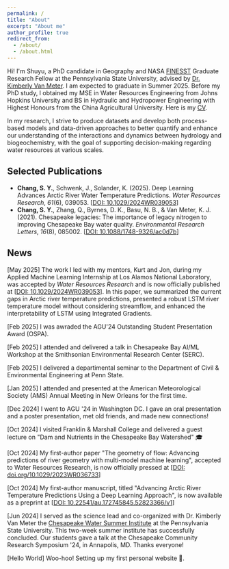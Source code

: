 ```yaml
---
permalink: /
title: "About"
excerpt: "About me"
author_profile: true
redirect_from: 
  - /about/
  - /about.html
---
```


Hi! I'm Shuyu, a PhD candidate in Geography and NASA [FINESST](https://www.psu.edu/news/earth-and-mineral-sciences/story/geography-student-awarded-nasa-funding-study-harmful-algal-blooms) Graduate Research Fellow at the Pennsylvania State University, advised by [Dr. Kimberly Van Meter](https://www.geog.psu.edu/directory/kimberly-van-meter). I am expected to graduate in Summer 2025. Before my PhD study, I obtained my MSE in Water Resources Engineering from Johns Hopkins University and BS in Hydraulic and Hydropower Engineering with Highest Honours from the China Agricultural University. Here is my [CV](https://schanghydro.github.io/files/chang-cv.pdf).

In my research, I strive to produce datasets and develop both process-based models and data-driven approaches to better quantify and enhance our understanding of the interactions and dynamics between hydrology and biogeochemistry, with the goal of supporting decision-making regarding water resources at various scales.

## Selected Publications
- **Chang, S. Y.**, Schwenk, J., Solander, K. (2025). Deep Learning Advances Arctic River Water Temperature Predictions. *Water Resources Research*, *61*(6), 039053. [[DOI: 10.1029/2024WR039053](https://doi.org/10.1029/2024WR039053)]
- **Chang, S. Y.**, Zhang, Q., Byrnes, D. K., Basu, N. B., & Van Meter, K. J. (2021). Chesapeake legacies: The importance of legacy nitrogen to improving Chesapeake Bay water quality. *Environmental Research Letters*, *16*(8), 085002.  [[DOI: 10.1088/1748-9326/ac0d7b](https://iopscience.iop.org/article/10.1088/1748-9326/ac0d7b)]

## News
[May 2025] The work I led with my mentors, Kurt and Jon, during my Applied Machine Learning Internship at Los Alamos National Laboratory, was accepted by *Water Resources Research* and is now officially published at [[DOI: 10.1029/2024WR039053](https://doi.org/10.1029/2024WR039053)].
In this paper, we summarized the current gaps in Arctic river temperature predictions, presented a robust LSTM river temperature model without considering streamflow, and enhanced the interpretability of LSTM using Integrated Gradients.

[Feb 2025] I was awraded the AGU'24 Outstanding Student Presentation Award (OSPA).

[Feb 2025] I attended and delivered a talk in Chesapeake Bay AI/ML Workshop at the Smithsonian Environmental Research Center (SERC).

[Feb 2025] I delivered a departimental seminar to the Department of Civil & Environmental Engineering at Penn State.

[Jan 2025] I attended and presented at the American Meteorological Society (AMS) Annual Meeting in New Orleans for the first time. 

[Dec 2024] I went to AGU '24 in Washington DC. I gave an oral presentation and a poster presentation, met old friends, and made new connections! 

[Oct 2024] I visited Franklin & Marshall College and delivered a guest lecture on "Dam and Nutrients in the Chesapeake Bay Watershed" 🎓

[Oct 2024] My first-author paper "The geometry of flow: Advancing predictions of river geometry with multi-model machine learning", accepted to Water Resources Research, is now officially pressed at [[DOI: doi.org/10.1029/2023WR036733](https://doi.org/10.1029/2023WR036733)]

[Oct 2024] My first-author manuscript, titled "Advancing Arctic River Temperature Predictions Using a Deep Learning Approach", is now available as a preprint at [[DOI: 10.22541/au.172745845.52823366/v1](https://doi.org/10.22541/au.172745845.52823366/v1)]

[Jun 2024] I served as the science lead and co-organized with Dr. Kimberly Van Meter the [Chesapeake Water Summer Institute](https://www.psu.edu/news/earth-and-mineral-sciences/story/wetlands-water-quality-chesapeake-bay-focus-van-meter-nsf-career) at the Pennsylvania State University. This two-week summer institute has successfully concluded. Our students gave a talk at the Chesapeake Community Research Symposium '24, in Annapolis, MD. Thanks everyone!

[Hello World] Woo-hoo! Setting up my first personal website 🥳.


